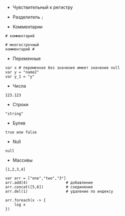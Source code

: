 * Чувствительный к регистру

* Разделитель `;`

* Комментарии
```
# комментарий
```

```
# многострочный 
комментарий #
```

* Переменные
```
var x # переменная без значения имеет значение null
var y = "name2"
var y_1 = "y"
```

* Числа
```
123.123
```

* Строки
```
"string"
```

* Булев
```
true или false
```

* Null
```
null
```

* Массивы
```
[1,2,3,4]

var arr = ["one","two","3"]
arr.add(4)                 # добавление
arr.concat([5,6])          # соединение
arr.del(1)                 # удаление по индексу

arr.foreach(x -> {
    log x
})

```